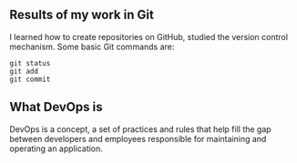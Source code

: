 ## Results of my work in Git
I learned how to create repositories on GitHub, 
studied the version control mechanism.
Some basic Git commands are:
```
git status
git add
git commit
```

## What DevOps is
DevOps is  a concept, a set of practices and rules that 
help fill the gap between  developers and employees responsible for 
maintaining and operating an application.

